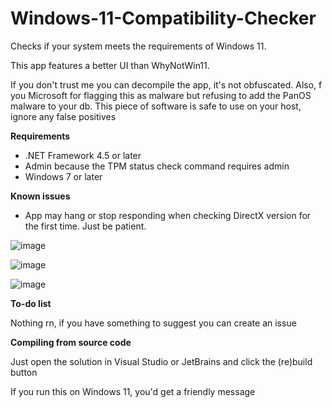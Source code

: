 # Windows-11-Compatibility-Checker
Checks if your system meets the requirements of Windows 11.

This app features a better UI than WhyNotWin11.

If you don't trust me you can decompile the app, it's not obfuscated. Also, f you Microsoft for flagging this as malware but refusing to add the PanOS malware to your db. This piece of software is safe to use on your host, ignore any false positives

**Requirements**
- .NET Framework 4.5 or later
- Admin because the TPM status check command requires admin
- Windows 7 or later

**Known issues**
- App may hang or stop responding when checking DirectX version for the first time. Just be patient.

![image](https://user-images.githubusercontent.com/63195743/125066782-f9528700-e0e5-11eb-93ce-ae2b9ad9338a.png)

![image](https://user-images.githubusercontent.com/63195743/125022754-f9379480-e0af-11eb-9bbd-525c2b442cde.png)

![image](https://user-images.githubusercontent.com/63195743/125066811-03748580-e0e6-11eb-83f8-ecfd7ce1a6c5.png)

**To-do list**

Nothing rn, if you have something to suggest you can create an issue

**Compiling from source code**

Just open the solution in Visual Studio or JetBrains and click the (re)build button

If you run this on Windows 11, you'd get a friendly message
